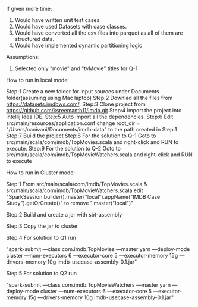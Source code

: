 If given more time:
1. Would have written unit test cases.
2. Would have used Datasets with case classes.
3. Would have converted all the csv files into parquet as all of them are structured data.
4. Would have implemented dynamic partitioning logic

Assumptions:
1. Selected only "movie" and "tvMovie" titles for Q-1


How to run in local mode:

Step:1 Create a new folder for input sources under Documents folder(assuming using Mac laptop)
Step:2 Downlad all the files from https://datasets.imdbws.com/. 
Step:3 Clone project from https://github.com/ksreemanth11/imdb.git
Step:4 Import the project into intellij Idea IDE.
Step:5 Auto import all the dependencies.
Step:6 Edit src/main/resources/application.conf
		change root_dir = "/Users/nanivani/Documents/imdb-data" to the path created in Step:1
Step:7 Build the project
Step:8 For the solution to Q-1 Goto to src/main/scala/com/imdb/TopMovies.scala and right-click and RUN to execute.
Step:9 For the solution to Q-2 Goto to src/main/scala/com/imdb/TopMovieWatchers.scala and right-click and RUN to execute


How to run in Cluster mode:

Step:1 From src/main/scala/com/imdb/TopMovies.scala & src/main/scala/com/imdb/TopMovieWatchers.scala
edit "SparkSession.builder().master("local").appName("IMDB Case Study").getOrCreate()" to remove ".master("local")" 

Step:2 Build and create a jar with sbt-assembly

Step:3 Copy the jar to cluster

Step:4 For solution to Q1 run

"spark-submit —class com.imdb.TopMovies —master yarn —deploy-mode cluster —num-executors 6 —executor-core 5 —executor-memory 15g —drivers-memory 10g imdb-usecase-assembly-0.1.jar"

Step:5 For solution to Q2 run

"spark-submit —class com.imdb.TopMovieWatchers —master yarn —deploy-mode cluster —num-executors 6 —executor-core 5 —executor-memory 15g —drivers-memory 10g imdb-usecase-assembly-0.1.jar"

